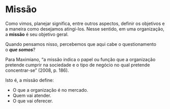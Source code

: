 # Missão

Como vimos, planejar significa, entre outros aspectos, definir os objetivos e a maneira como desejamos atingi-los. Nesse sentido, em uma organização, a **missão** é seu objetivo geral.

Quando pensamos nisso, percebemos que aqui cabe o questionamento o **_que somos_**?

Para Maximiano, “a missão indica o papel ou função que a organização pretende cumprir na sociedade e o tipo de negócio no qual pretende concentrar-se” (2008, p. 186).

Isto é, a missão define:

- O que a organização é no mercado.
- Quem vai atender.
- O que vai oferecer.